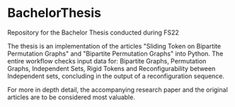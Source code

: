 # BachelorThesis
Repository for the Bachelor Thesis conducted during FS22

The thesis is an implementation of the articles "Sliding Token on Bipartite Permutation Graphs" and "Bipartite Permutation Graphs" into Python.
The entire workflow checks input data for: Bipartite Graphs, Permutation Graphs, Independent Sets, Rigid Tokens and Reconfigurability between Independent sets,
concluding in  the output of a reconfiguration sequence.

For more in depth detail, the accompanying research paper and the original articles are to be considered most valuable.

